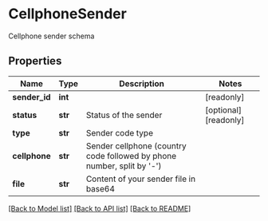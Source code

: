 # CellphoneSender

Cellphone sender schema
## Properties
Name | Type | Description | Notes
------------ | ------------- | ------------- | -------------
**sender_id** | **int** |  | [readonly] 
**status** | **str** | Status of the sender | [optional] [readonly] 
**type** | **str** | Sender code type | 
**cellphone** | **str** | Sender cellphone (country code followed by phone number, split by &#39;-&#39;) | 
**file** | **str** | Content of your sender file in base64 | 

[[Back to Model list]](../README.md#documentation-for-models) [[Back to API list]](../README.md#documentation-for-api-endpoints) [[Back to README]](../README.md)


